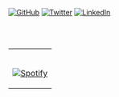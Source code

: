 



  <a href="https://github.com/dwyn"><img src="https://img.shields.io/github/followers/dwyn.svg?label=GitHub&style=social" alt="GitHub"></a>
  <a href="https://twitter.com/dwyn"><img src="https://img.shields.io/twitter/follow/dwyn?label=Twitter&style=social" alt="Twitter"></a>
  <a href="https://www.linkedin.com/in/dwyn"><img src="https://img.shields.io/badge/LinkedIn--_.svg?style=social&logo=linkedin" alt="LinkedIn"></a>


<br/>
<br/>

<table width="100%"> 
  <tr>
  <td width="1000%">
      
&nbsp; <br> [![Spotify](https://spotify-readme.dwyn.vercel.app/api/spotify)](https://open.spotify.com/user/dwayne.)

  </td>
</table>


